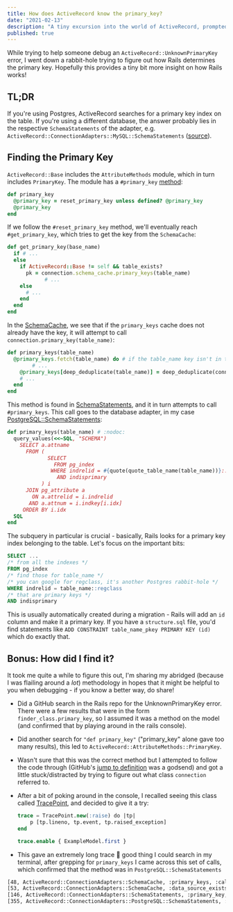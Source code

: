 ```yaml
---
title: How does ActiveRecord know the primary_key?
date: "2021-02-13"
description: "A tiny excursion into the world of ActiveRecord, prompted by trying to debug an UnknownPrimaryKey error."
published: true
---
```


While trying to help someone debug an `ActiveRecord::UnknownPrimaryKey` error, I went down a rabbit-hole trying to figure out how Rails determines the primary key. Hopefully this provides a tiny bit more insight on how Rails works!

## TL;DR
If you're using Postgres, ActiveRecord searches for a primary key index on the table. If you're using a different database, the answer probably lies in the respective `SchemaStatements` of the adapter, e.g. `ActiveRecord::ConnectionAdapters::MySQL::SchemaStatements` ([source](https://github.com/rails/rails/blob/main/activerecord/lib/active_record/connection_adapters/mysql/schema_statements.rb)).

## Finding the Primary Key

`ActiveRecord::Base` includes the `AttributeMethods` module, which in turn includes `PrimaryKey`. The module has a `#primary_key` [method](https://github.com/rails/rails/blob/main/activerecord/lib/active_record/attribute_methods/primary_key.rb#L70):

```ruby
def primary_key
  @primary_key = reset_primary_key unless defined? @primary_key
  @primary_key
end
```

If we follow the `#reset_primary_key` method, we'll eventually reach `#get_primary_key`, which tries to get the key from the `SchemaCache`:

```ruby
def get_primary_key(base_name)
  if # ...
  else
    if ActiveRecord::Base != self && table_exists?
      pk = connection.schema_cache.primary_keys(table_name)
			# ...
    else
      # ...
    end
  end
end
```

In the [SchemaCache](https://github.com/rails/rails/blob/v6.1.2.1/activerecord/lib/active_record/connection_adapters/schema_cache.rb), we see that if the `primary_keys` cache does not already have the key, it will attempt to call `connection.primary_key(table_name)`:

```ruby
def primary_keys(table_name)
  @primary_keys.fetch(table_name) do # if the table_name key isn't in the Hash, execute this block
		# ...
    @primary_keys[deep_deduplicate(table_name)] = deep_deduplicate(connection.primary_key(table_name))
    # ...
  end
end
```

This method is found in [SchemaStatements](https://github.com/rails/rails/blob/v6.1.2.1/activerecord/lib/active_record/connection_adapters/abstract/schema_statements.rb#L148), and it in turn attempts to call `#primary_keys`. This call goes to the database adapter, in my case [PostgreSQL::SchemaStatements](https://github.com/rails/rails/blob/main/activerecord/lib/active_record/connection_adapters/postgresql/schema_statements.rb#L356):

```ruby
def primary_keys(table_name) # :nodoc:
  query_values(<<~SQL, "SCHEMA")
    SELECT a.attname
      FROM (
             SELECT
               FROM pg_index
              WHERE indrelid = #{quote(quote_table_name(table_name))}::regclass
                AND indisprimary
           ) i
      JOIN pg_attribute a
        ON a.attrelid = i.indrelid
       AND a.attnum = i.indkey[i.idx]
     ORDER BY i.idx
  SQL
end
```

The subquery in particular is crucial - basically, Rails looks for a primary key index belonging to the table. Let's focus on the important bits:
```sql
SELECT ...
/* from all the indexes */
FROM pg_index
/* find those for table_name */
/* you can google for regclass, it's another Postgres rabbit-hole */
WHERE indrelid = table_name::regclass
/* that are primary keys */
AND indisprimary
```



This is usually automatically created during a migration - Rails will add an `id` column and make it a primary key. If you have a `structure.sql` file, you'd find statements like `ADD CONSTRAINT table_name_pkey PRIMARY KEY (id)` which do exactly that.

## Bonus: How did I find it?

It took me quite a while to figure this out, I'm sharing my abridged (because I was flailing around a *lot*) methodology in hopes that it might be helpful to you when debugging - if you know a better way, do share!

- Did a GitHub search in the Rails repo for the UnknownPrimaryKey error. There were a few results that were in the form `finder_class.primary_key`, so I assumed it was a method on the model (and confirmed that by playing around in the rails console).
- Did another search for `"def primary_key"` ("primary_key" alone gave too many results), this led to `ActiveRecord::AttributeMethods::PrimaryKey`.
- Wasn't sure that this was the correct method but I attempted to follow the code through (GitHub's [jump to definition](https://docs.github.com/en/github/managing-files-in-a-repository/navigating-code-on-github#jumping-to-the-definition-of-a-function-or-method) was a godsend) and got a little stuck/distracted by trying to figure out what class `connection` referred to.
- After a bit of poking around in the console, I recalled seeing this class called [TracePoint](https://ruby-doc.org/core-2.7.2/TracePoint.html), and decided to give it a try:

    ```sql
    trace = TracePoint.new(:raise) do |tp|
        p [tp.lineno, tp.event, tp.raised_exception]
    end

    trace.enable { ExampleModel.first }
    ```

- This gave an extremely long trace 🤯  good thing I could search in my terminal, after grepping for `primary_keys` I came across this set of calls, which confirmed that the method was in `PostgreSQL::SchemaStatements`
```bash
[48, ActiveRecord::ConnectionAdapters::SchemaCache, :primary_keys, :call]
[53, ActiveRecord::ConnectionAdapters::SchemaCache, :data_source_exists?, :call]
[146, ActiveRecord::ConnectionAdapters::SchemaStatements, :primary_key, :call]
[355, ActiveRecord::ConnectionAdapters::PostgreSQL::SchemaStatements, :primary_keys, :call]
```

